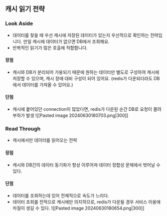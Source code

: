## 캐시 읽기 전략
### Look Aside
- 데이터를 찾을 때 우선 캐시에 저장된 데이터가 있는지 우선적으로 확인하는 전략입니다. 만일 캐시에 데이터가 없으면 DB에서 조회해요.
- 반복적인 읽기가 많은 호출에 적합합니다.
#### 장점
- 캐시와 DB가 분리되어 가용되기 때문에 원하는 데이터만 별도로 구성하여 캐시에 저장할 수 있으며, 캐시 장애 대비 구성이 되어 있어요. (redis가 다운되더라도 DB에서 데이터를 가져올 수 있어요.)
#### 단점
- 캐시에 붙어있던 connection이 많았다면, redis가 다운된 순간 DB로 요청이 몰려 부하가 발생
![[Pasted image 20240630180703.png|300]]
### Read Through
- 캐시에서만 데이터를 읽어오는 전략
#### 장점
- 캐시와 DB간의 데이터 동기화가 항상 이루어져 데이터 정합성 문제에서 벗어날 수 있다.
#### 단점
- 데이터를 조회하는데 있어 전체적으로 속도가 느리다.
- 데이터 조회를 전적으로 캐시에만 의지하므로, redis가 다운될 경우 서비스 이용에 차질이 생길 수 있다.
![[Pasted image 20240630180654.png|300]]
